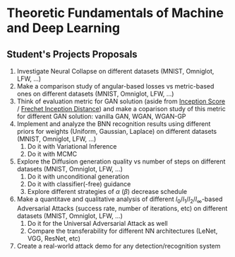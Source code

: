 # Theoretic Fundamentals of Machine and Deep Learning

## Student's Projects Proposals
1. Investigate Neural Collapse on different datasets (MNIST, Omniglot, LFW, ...)
2. Make a comparison study of angular-based losses vs metric-based ones on different datasets (MNIST, Omniglot, LFW, ...)
3. Think of evaluation metric for GAN solution (aside from [Inception Score](https://en.wikipedia.org/wiki/Inception_score) / [Frechet Inception Distance](https://en.wikipedia.org/wiki/Fréchet_inception_distance)) and make a coparison study of this metric for different GAN solution: vanilla GAN, WGAN, WGAN-GP
4. Implement and analyze the BNN recognition results using different priors for weights (Uniform, Gaussian, Laplace) on different datasets (MNIST, Omniglot, LFW, ...)
    1. Do it with Variational Inference
    2. Do it with MCMC
5. Explore the Diffusion generation quality vs number of steps on different datasets (MNIST, Omniglot, LFW, ...)
    1. Do it with unconditional generation
    2. Do it with classifier(-free) guidance
    3. Explore different strategies of $\alpha$ ($\beta$) decrease schedule
6. Make a quantitave and qualitative analysis of different $l_0/l_1/l_2/l_{\infty}$-based Adversarial Attacks (success rate, number of iterations, etc) on different datasets (MNIST, Omniglot, LFW, ...)
    1. Do it for the Universal Adversarial Attack as well
    2. Compare the transferability for different NN architectures (LeNet, VGG, ResNet, etc)
7. Create a real-world attack demo for any detection/recognition system
